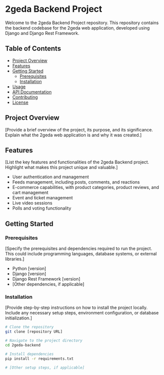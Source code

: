 # 2geda Backend Project

Welcome to the 2geda Backend Project repository. This repository contains the backend codebase for the 2geda web application, developed using Django and Django Rest Framework.

## Table of Contents

- [Project Overview](#project-overview)
- [Features](#features)
- [Getting Started](#getting-started)
  - [Prerequisites](#prerequisites)
  - [Installation](#installation)
- [Usage](#usage)
- [API Documentation](#api-documentation)
- [Contributing](#contributing)
- [License](#license)

## Project Overview

[Provide a brief overview of the project, its purpose, and its significance. Explain what the 2geda web application is and why it was created.]

## Features

[List the key features and functionalities of the 2geda Backend project. Highlight what makes this project unique and valuable.]

- User authentication and management
- Feeds management, including posts, comments, and reactions
- E-commerce capabilities, with product categories, product reviews, and cart management
- Event and ticket management
- Live video sessions
- Polls and voting functionality

## Getting Started

### Prerequisites

[Specify the prerequisites and dependencies required to run the project. This could include programming languages, database systems, or external libraries.]

- Python [version]
- Django [version]
- Django Rest Framework [version]
- [Other dependencies, if applicable]

### Installation

[Provide step-by-step instructions on how to install the project locally. Include any necessary setup steps, environment configuration, or database initialization.]

```bash
# Clone the repository
git clone [repository URL]

# Navigate to the project directory
cd 2geda-backend

# Install dependencies
pip install -r requirements.txt

# [Other setup steps, if applicable]
